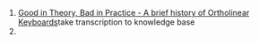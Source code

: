 
1. [Good in Theory, Bad in Practice - A brief history of Ortholinear Keyboards](https://www.youtube.com/watch?v=ZVgEIX3db8w)take transcription to knowledge base
2. 